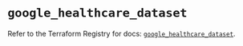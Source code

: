 # `google_healthcare_dataset`

Refer to the Terraform Registry for docs: [`google_healthcare_dataset`](https://registry.terraform.io/providers/hashicorp/google/4.85.0/docs/resources/healthcare_dataset).
